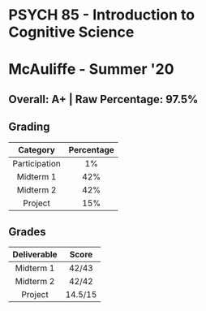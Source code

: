 # PSYCH 85 - Introduction to Cognitive Science
# McAuliffe - Summer '20

## Overall: A+ | Raw Percentage: 97.5%

## Grading
| Category | Percentage |
|:---:|:---:|
| Participation | 1% |
| Midterm 1 | 42% |
| Midterm 2 | 42% |
| Project | 15% |

## Grades
| Deliverable | Score |
|:---:|:---:|
| Midterm 1 | 42/43 |
| Midterm 2 | 42/42 |
| Project | 14.5/15 |

